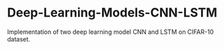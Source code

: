 # Deep-Learning-Models-CNN-LSTM
Implementation of two deep learning model CNN and LSTM on CIFAR-10 dataset.
